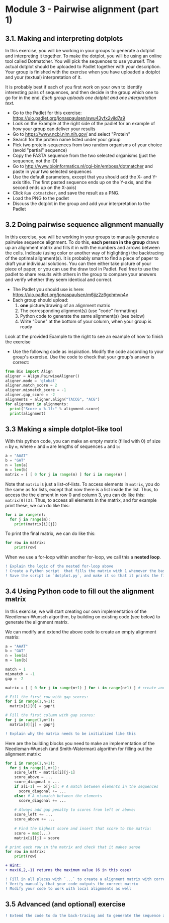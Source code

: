 # Module 3 - Pairwise alignment (part 1)
## 3.1. Making and interpreting dotplots
In this exercise, you will be working in your groups to generate a dotplot and interpreting it together. To make the dotplot, you will be using an online tool called Dotmatcher. You will pick the sequences to use yourself. The actual dotplot should be uploaded to Padlet together with your description. Your group is finished with the exercise when you have uploaded a dotplot and your (textual) interpretation of it. 

It is probably best if each of you first work on your own to identify interesting pairs of sequences, and then decide in the group which one to go for in the end. *Each group uploads one dotplot and one interpretation text.*

- Go to the Padlet for this exercise: https://uio.padlet.org/jonaspaulsen/swu43yfx2vild7a9
- Look on the Example at the right side of the padlet for an example of how your group can deliver your results
- Go to https://www.ncbi.nlm.nih.gov/ and select "Protein"
- Search for the protein name listed under your group
- Pick two protein-sequences from two random organisms of your choice (avoid "partial" sequence)
- Copy the FASTA sequence from the two selected organisms (just the sequence, not the ID)
- Go to http://www.bioinformatics.nl/cgi-bin/emboss/dotmatcher and paste in your two selected sequences
- Use the default parameters, except that you should  add the X- and Y-axis title. The first pasted sequence ends up on the Y-axis, and the second ends up on the X-axis)
- Click `Run dotmatcher`, and save the result as a PNG.
- Load the PNG to the padlet
- Discuss the dotplot in the group and add your interpretation to the Padlet

## 3.2 Doing pairwise sequence alignment manually
In this exercise, you will be working in your groups to manually generate a pairwise sequence alignment. To do this, **each person in the group** draws up an alignment matrix and fills it in with the numbers and arrows between the cells. Indicate (using color or another way of higlighting) the backtracing of the optimal alignment(s). It is probably smart to find a piece of paper to draft your individual solutions. You can then either take picture of your piece of paper, or you can use the draw tool in Padlet. Feel free to use the padlet to share results with others in the group to compare your answers and verify whether they seem identical and correct.
- The Padlet you should use is here: https://uio.padlet.org/jonaspaulsen/m6jjz2z6gohmvn4v
- Each group should upload:
  1. **one** picture/drawing of an alignment matrix 
  2. The corresponding alignment(s) (use "code" formatting)
  3. Python code to generate the same alignment(s) (see below)
  4. Write "Done" at the bottom of your column, when your group is ready

Look at the provided Example to the right to see an example of how to finish the exercise

- Use the following code as inspiration. Modify the code according to your group's exercise. Use the code to check that your group's answer is correct:
```python
from Bio import Align
aligner = Align.PairwiseAligner()
aligner.mode = 'global'
aligner.match_score = 2
aligner.mismatch_score = -1
aligner.gap_score = -2
alignments = aligner.align("TACCG", "ACG")
for alignment in alignments:
  print("Score = %.1f:" % alignment.score)
  print(alignment)
```

## 3.3 Making a simple dotplot-like tool
With this python code, you can make an empty matrix (filled with 0) of size `n` by `m`, where  `n` and `m` are lengths of sequences `a` and `b`:
```python
a = "AAAT"
b = "GAT"
n = len(a)
m = len(b)
matrix = [ [ 0 for j in range(m) ] for i in range(n) ]
```
Note that `matrix` is just a list-of-lists. To access elements in `matrix`, you do the same as for lists, except that now there is a list inside the list. Thus, to access the the element in row 0 and column 3, you can do like this: `matrix[0][3]`. Thus, to access all elements in the matrix, and for example print these, we can do like this:

```python
for i in range(n):
  for j in range(m):
    print(matrix[i][j])
```

To print the final matrix, we can do like this:
```python
for row in matrix:
    print(row)
```

When we use a for-loop within another for-loop, we call this a **nested loop**.

```diff
! Explain the logic of the nested for-loop above
! Create a Python script  that fills the matrix with 1 whenever the bases match, and 0 otherwise
! Save the script in `dotplot.py`, and make it so that it prints the filled-out matrix
```

## 3.4 Using Python code to fill out the alignment matrix
In this exercise, we will start creating our own implementation of the Needleman-Wunsch algorithm, by building on existing code (see below) to generate the alignment matrix.

We can modify and extend the above code to create an empty alignment matrix:
```python
a = "AAAT"
b = "GAT"
n = len(a)
m = len(b)

match = 1
mismatch = -1
gap = -2

matrix = [ [ 0 for j in range(m+1) ] for i in range(n+1) ] # create and fill matrix with 0s

# Fill the first row with gap scores:
for i in range(1,n+1):
  matrix[i][0] = gap*i

# Fill the first column with gap scores:
for j in range(1,m+1):
  matrix[0][j] = gap*j
```

```diff
! Explain why the matrix needs to be initialized like this
```

Here are the building blocks you need to make an implementation of the Needleman-Wunsch (and Smith-Waterman) algorithm for filling out the alignment matrix:

```python
for i in range(1,n+1):
  for j in range(1,m+1):
    score_left = matrix[i][j-1]
    score_above = ...
    score_diagonal = ...
    if a[i-1] == b[j-1]: # A match between elements in the sequences
      score_diagonal += ...
    else: # A mismatch between the elements 
      score_diagonal += ...      
    
    # Always add gap penalty to scores from left or above:
    score_left += ...
    score_above += ...
    
    # Find the highest score and insert that score to the matrix:
    score = max(...)
    matrix[i][j] = score

# print each row in the matrix and check that it makes sense
for row in matrix:
    print(row)
```

```diff
+ Hint:
+ max(6,2,-1) returns the maximum value (6 in this case)
```

```diff
! Fill in all places with `...` to create a alignment matrix with correct alignment scores
! Verify manually that your code outputs the correct matrix
! Modify your code to work with local alignments as well
```


## 3.5 Advanced (and optional) exercise
```diff
! Extend the code to do the back-tracing and to generate the sequence alignments
```
